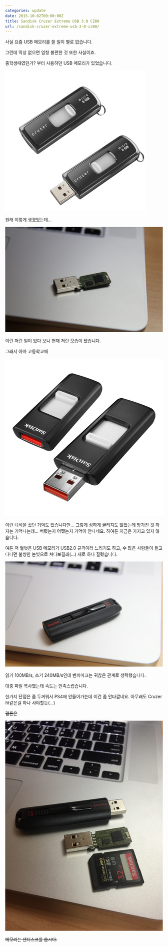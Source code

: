 ```yaml
---
categories: update
date: 2015-10-02T09:00:00Z
title: Sandisk Cruzer Extreme USB 3.0 CZ80
url: /sandisk-cruzer-extreme-usb-3-0-cz80/
---
```


사실 요즘 USB 메모리를 쓸 일이 별로 없습니다.

그런데 막상 없으면 엄청 불편한 것 또한 사실이죠.

중학생때였던가? 부터 사용하던 USB 메모리가 있었습니다.

<img src="/images/Ny6WoboSb.jpg" alt="niceb5y blog">

원래 이렇게 생겼었는데...

<img src="/images/VySQsbsBZ.jpg" alt="niceb5y blog">

이런 저런 일이 있다 보니 현재 저런 모습이 됐습니다.

그래서 아마 고등학교때

<img src="/images/Ny8EiWsr-.jpg" alt="niceb5y blog">

이런 녀석을 샀던 기억도 있습니다만... 그렇게 심하게 굴리지도 않았는데 망가진 것 까지는 기억나는데... 버렸는지 어쨌는지 기억이 안나네요. 하여튼 지금은 가지고 있지 않습니다.

여튼 저 헐벗은 USB 메모리가 USB2.0 규격이라 느리기도 하고, 수 많은 사람들이 들고다니면 불쌍한 눈빛으로 쳐다보길래(...) 새로 하나 질렀습니다.

<img src="/images/4J9Ls-jHW.jpg" alt="niceb5y blog">

읽기 100MB/s, 쓰기 240MB/s인데 벤치마크는 귀찮은 관계로 생략했습니다.

대충 파일 복사했는데 속도는 만족스럽습니다.

한가지 단점은 좀 두꺼워서 PS4에 안들어가는데 이건 좀 안타깝네요. 아무래도 Cruzer fit같은걸 하나 사야할듯(...)

<del>결론은</del>

<img src="/images/NkT_sbjBW.jpg" alt="niceb5y blog">

<del>메모리는 샌디스크를 씁시다.</del>
